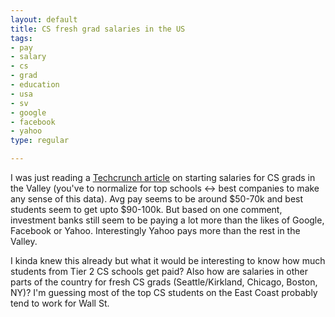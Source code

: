```yaml
--- 
layout: default
title: CS fresh grad salaries in the US
tags: 
- pay
- salary
- cs
- grad
- education
- usa
- sv
- google
- facebook
- yahoo
type: regular

---
```

<p>I was just reading a <a href="http://www.techcrunch.com/2008/01/30/stanford-computer-science-grads-getting-95k-offers-from-google/">Techcrunch article</a> on starting salaries for CS grads in the Valley (you've to normalize for top schools <-> best companies to make any sense of this data). Avg pay seems to be around $50-70k and best students seem to get upto $90-100k. But based on one comment, investment banks still seem to be paying a lot more than the likes of Google, Facebook or Yahoo. Interestingly Yahoo pays more than the rest in the Valley.</p>
<p>
I kinda knew this already but what it would be interesting to know how much students from Tier 2 CS schools get paid? Also how are salaries in other parts of the country for fresh CS grads (Seattle/Kirkland, Chicago, Boston, NY)? I'm guessing most of the top CS students on the East Coast probably tend to work for Wall St.
</p>
